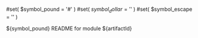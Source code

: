 #set( $symbol_pound = '#' )
#set( $symbol_dollar = '$' )
#set( $symbol_escape = '\' )

${symbol_pound} README for module ${artifactId}


